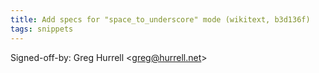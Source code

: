 ```yaml
---
title: Add specs for "space_to_underscore" mode (wikitext, b3d136f)
tags: snippets
---
```


Signed-off-by: Greg Hurrell &lt;greg@hurrell.net&gt;
